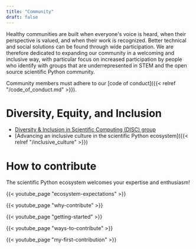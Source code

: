 ```yaml
---
title: "Community"
draft: false
---
```


Healthy communities are built when everyone's voice is heard,
when their perspective is valued, and when their work is recognized.
Better technical and social solutions can be found through wide participation.
We are therefore dedicated to expanding our community in a welcoming and inclusive way,
with particular focus on increased participation by people who identify with groups that are
underrepresented in STEM and the open source scientific Python community.

Community members must adhere to our [code of conduct]({{< relref "/code_of_conduct.md" >}}).

# Diversity, Equity, and Inclusion

- [Diversity & Inclusion in Scientific Computing (DISC) group](https://numfocus.org/programs/diversity-inclusion)
- [Advancing an inclusive culture in the scientific Python ecosystem]({{< relref "/inclusive_culture" >}})

# How to contribute

The scientific Python ecosystem welcomes your expertise and enthusiasm!

{{< youtube_page "ecosystem-expectations" >}}

{{< youtube_page "why-contribute" >}}

{{< youtube_page "getting-started" >}}

{{< youtube_page "ways-to-contribute" >}}

{{< youtube_page "my-first-contribution" >}}
